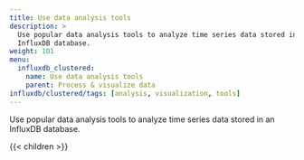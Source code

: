 ```yaml
---
title: Use data analysis tools
description: >
  Use popular data analysis tools to analyze time series data stored in an
  InfluxDB database.
weight: 101
menu:
  influxdb_clustered:
    name: Use data analysis tools
    parent: Process & visualize data
influxdb/clustered/tags: [analysis, visualization, tools]
---
```


Use popular data analysis tools to analyze time series data stored in an
InfluxDB database.

{{< children >}}

